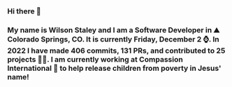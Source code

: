 ### Hi there 👋

### My name is Wilson Staley and I am a Software Developer in ⛰ Colorado Springs, CO.  It is currently Friday, December 2 ⌚. In 2022 I have made 406 commits, 131 PRs, and contributed to 25 projects 👨‍💻. I am currently working at Compassion International 🏢 to help release children from poverty in Jesus' name!